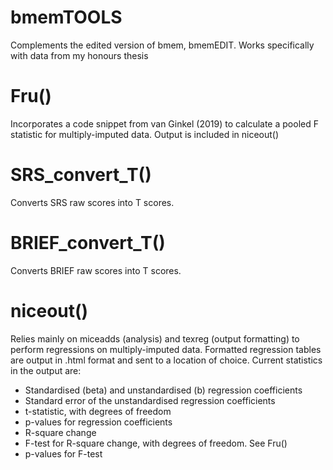 # bmemTOOLS
Complements the edited version of bmem, bmemEDIT. Works specifically with data from my honours thesis

# Fru()
Incorporates a code snippet from van Ginkel (2019) to calculate a pooled F statistic for multiply-imputed data. Output is included in niceout()

# SRS_convert_T()
Converts SRS raw scores into T scores.

# BRIEF_convert_T()
Converts BRIEF raw scores into T scores.

# niceout()
Relies mainly on miceadds (analysis) and texreg (output formatting) to perform regressions on multiply-imputed data. Formatted regression tables are output in .html format and sent to a location of choice. Current statistics in the output are:
  - Standardised (beta) and unstandardised (b) regression coefficients
  - Standard error of the unstandardised regression coefficients
  - t-statistic, with degrees of freedom
  - p-values for regression coefficients
  - R-square change
  - F-test for R-square change, with degrees of freedom. See Fru()
  - p-values for F-test
